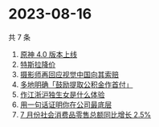 # 2023-08-16

共 7 条

<!-- BEGIN ZHIHUSEARCH -->
<!-- 最后更新时间 Wed Aug 16 2023 18:11:41 GMT+0800 (China Standard Time) -->
1. [原神 4.0 版本上线](https://www.zhihu.com/search?q=原神%204.0%20版本上线)
1. [特斯拉降价](https://www.zhihu.com/search?q=特斯拉降价)
1. [摄影师再回应视觉中国向其索赔](https://www.zhihu.com/search?q=摄影师再回应视觉中国向其索赔)
1. [多地明确「鼓励提取公积金作首付」](https://www.zhihu.com/search?q=多地明确「鼓励提取公积金作首付」)
1. [作江浙沪独生女是什么体验](https://www.zhihu.com/search?q=作江浙沪独生女是什么体验)
1. [用一句话证明你在公司最底层](https://www.zhihu.com/search?q=用一句话证明你在公司最底层)
1. [7 月份社会消费品零售总额同比增长 2.5%](https://www.zhihu.com/search?q=7%20月份社会消费品零售总额同比增长%202.5%)
<!-- END ZHIHUSEARCH -->
